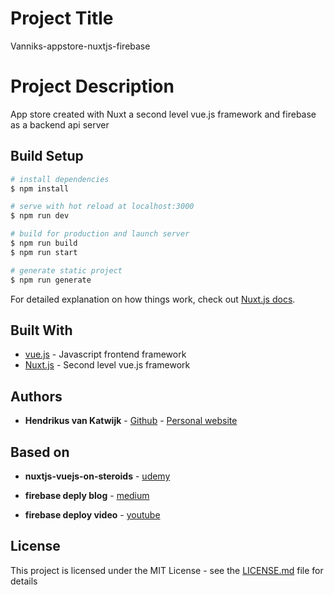 # Project Title

Vanniks-appstore-nuxtjs-firebase

# Project Description

App store created with Nuxt a second level vue.js framework and firebase as a backend api server


## Build Setup

```bash
# install dependencies
$ npm install

# serve with hot reload at localhost:3000
$ npm run dev

# build for production and launch server
$ npm run build
$ npm run start

# generate static project
$ npm run generate
```

For detailed explanation on how things work, check out [Nuxt.js docs](https://nuxtjs.org).


## Built With

* [vue.js](https://vuejs.org/) - Javascript frontend framework
* [Nuxt.js](https://nuxtjs.org) - Second level vue.js framework

## Authors

* **Hendrikus van Katwijk** - [Github](https://github.com/vankatwijk) - [Personal website](https://hpvk.com)


## Based on

* **nuxtjs-vuejs-on-steroids** - [udemy](https://www.udemy.com/course/nuxtjs-vuejs-on-steroids)

* **firebase deply blog** - [medium](https://medium.com/likecoin/quick-nuxt-js-ssr-prototyping-with-firebase-cloud-functions-5277553610a8)

* **firebase deploy video** - [youtube](https://www.youtube.com/watch?v=_aTvdnqY3ek&t=1s&ab_channel=M.A.MuhaiminSakib)


## License

This project is licensed under the MIT License - see the [LICENSE.md](LICENSE.md) file for details

